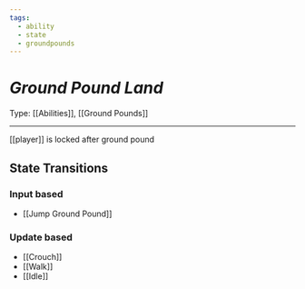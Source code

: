 ```yaml
---
tags:
  - ability
  - state
  - groundpounds
---
```

# _Ground Pound Land_

Type: [[Abilities]], [[Ground Pounds]]

----


[[player]] is locked after ground pound

## State Transitions

### Input based

* [[Jump Ground Pound]]

### Update based

* [[Crouch]]
* [[Walk]]
* [[Idle]]